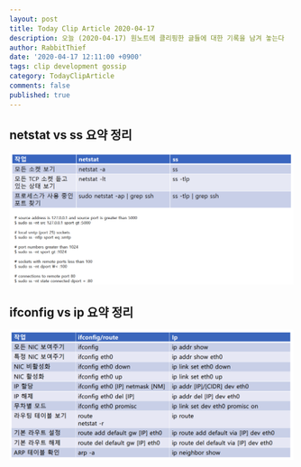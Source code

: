 ```yaml
---
layout: post
title: Today Clip Article 2020-04-17
description: 오늘 (2020-04-17) 원노트에 클리핑한 글들에 대한 기록을 남겨 놓는다
author: RabbitThief
date: '2020-04-17 12:11:00 +0900'
tags: clip development gossip
category: TodayClipArticle
comments: false
published: true
---
```

	


## netstat vs ss 요약 정리

![1](/assets/article_images/2020-04-17/1.png)



## ifconfig vs ip 요약 정리

![2](/assets/article_images/2020-04-17/2.png)

